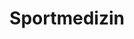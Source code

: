 ---
title: 'Sportmedizin'
description: 'Vorsorge für Ihr Wohl'
pubDate: 'Jul 11 2000'
heroImage: '/Sportmed.JPG'
---